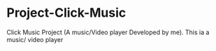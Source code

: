# Project-Click-Music
Click Music Project (A music/Video player Developed by me).
This ia a music/ video player
